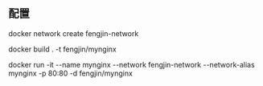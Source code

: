 ##  配置
docker network create fengjin-network

docker build . -t fengjin/mynginx

docker run -it --name mynginx --network fengjin-network --network-alias mynginx -p 80:80 -d fengjin/mynginx